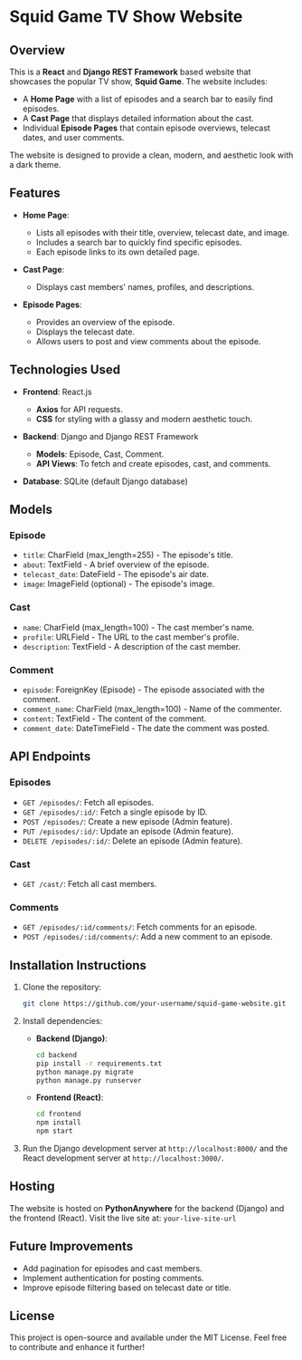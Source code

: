 # Squid Game TV Show Website

## Overview
This is a **React** and **Django REST Framework** based website that showcases the popular TV show, **Squid Game**. The website includes:
- A **Home Page** with a list of episodes and a search bar to easily find episodes.
- A **Cast Page** that displays detailed information about the cast.
- Individual **Episode Pages** that contain episode overviews, telecast dates, and user comments.

The website is designed to provide a clean, modern, and aesthetic look with a dark theme.

## Features
- **Home Page**:
  - Lists all episodes with their title, overview, telecast date, and image.
  - Includes a search bar to quickly find specific episodes.
  - Each episode links to its own detailed page.

- **Cast Page**:
  - Displays cast members' names, profiles, and descriptions.

- **Episode Pages**:
  - Provides an overview of the episode.
  - Displays the telecast date.
  - Allows users to post and view comments about the episode.

## Technologies Used
- **Frontend**: React.js
  - **Axios** for API requests.
  - **CSS** for styling with a glassy and modern aesthetic touch.
  
- **Backend**: Django and Django REST Framework
  - **Models**: Episode, Cast, Comment.
  - **API Views**: To fetch and create episodes, cast, and comments.
  
- **Database**: SQLite (default Django database)

## Models
### Episode
- `title`: CharField (max_length=255) - The episode's title.
- `about`: TextField - A brief overview of the episode.
- `telecast_date`: DateField - The episode's air date.
- `image`: ImageField (optional) - The episode's image.

### Cast
- `name`: CharField (max_length=100) - The cast member's name.
- `profile`: URLField - The URL to the cast member's profile.
- `description`: TextField - A description of the cast member.

### Comment
- `episode`: ForeignKey (Episode) - The episode associated with the comment.
- `comment_name`: CharField (max_length=100) - Name of the commenter.
- `content`: TextField - The content of the comment.
- `comment_date`: DateTimeField - The date the comment was posted.

## API Endpoints

### Episodes
- `GET /episodes/`: Fetch all episodes.
- `GET /episodes/:id/`: Fetch a single episode by ID.
- `POST /episodes/`: Create a new episode (Admin feature).
- `PUT /episodes/:id/`: Update an episode (Admin feature).
- `DELETE /episodes/:id/`: Delete an episode (Admin feature).

### Cast
- `GET /cast/`: Fetch all cast members.

### Comments
- `GET /episodes/:id/comments/`: Fetch comments for an episode.
- `POST /episodes/:id/comments/`: Add a new comment to an episode.

## Installation Instructions
1. Clone the repository:
    ```bash
    git clone https://github.com/your-username/squid-game-website.git
    ```

2. Install dependencies:
    - **Backend (Django)**:
      ```bash
      cd backend
      pip install -r requirements.txt
      python manage.py migrate
      python manage.py runserver
      ```

    - **Frontend (React)**:
      ```bash
      cd frontend
      npm install
      npm start
      ```

3. Run the Django development server at `http://localhost:8000/` and the React development server at `http://localhost:3000/`.

## Hosting
The website is hosted on **PythonAnywhere** for the backend (Django) and the frontend (React). Visit the live site at: `your-live-site-url`

## Future Improvements
- Add pagination for episodes and cast members.
- Implement authentication for posting comments.
- Improve episode filtering based on telecast date or title.

## License
This project is open-source and available under the MIT License. Feel free to contribute and enhance it further!
